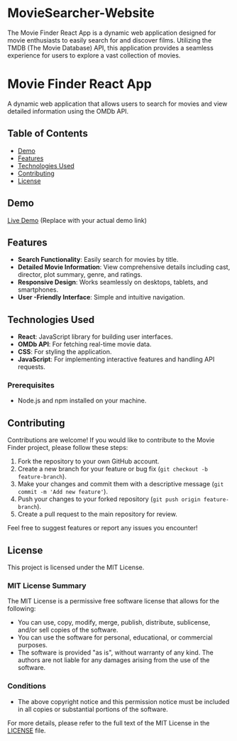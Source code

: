# MovieSearcher-Website
The Movie Finder React App is a dynamic web application designed for movie enthusiasts to easily search for and discover films. Utilizing the TMDB (The Movie Database) API, this application provides a seamless experience for users to explore a vast collection of movies.



# Movie Finder React App

A dynamic web application that allows users to search for movies and view detailed information using the OMDb API.

## Table of Contents
- [Demo](#demo)
- [Features](#features)
- [Technologies Used](#technologies-used)
- [Contributing](#contributing)
- [License](#license)

## Demo
[Live Demo](https://your-live-demo-link.com) (Replace with your actual demo link)

## Features
- **Search Functionality**: Easily search for movies by title.
- **Detailed Movie Information**: View comprehensive details including cast, director, plot summary, genre, and ratings.
- **Responsive Design**: Works seamlessly on desktops, tablets, and smartphones.
- **User -Friendly Interface**: Simple and intuitive navigation.

## Technologies Used
- **React**: JavaScript library for building user interfaces.
- **OMDb API**: For fetching real-time movie data.
- **CSS**: For styling the application.
- **JavaScript**: For implementing interactive features and handling API requests.


### Prerequisites
- Node.js and npm installed on your machine.

## Contributing
Contributions are welcome! If you would like to contribute to the Movie Finder project, please follow these steps:
1. Fork the repository to your own GitHub account.
2. Create a new branch for your feature or bug fix (`git checkout -b feature-branch`).
3. Make your changes and commit them with a descriptive message (`git commit -m 'Add new feature'`).
4. Push your changes to your forked repository (`git push origin feature-branch`).
5. Create a pull request to the main repository for review.

Feel free to suggest features or report any issues you encounter!


## License

This project is licensed under the MIT License. 

### MIT License Summary
The MIT License is a permissive free software license that allows for the following:
- You can use, copy, modify, merge, publish, distribute, sublicense, and/or sell copies of the software.
- You can use the software for personal, educational, or commercial purposes.
- The software is provided "as is", without warranty of any kind. The authors are not liable for any damages arising from the use of the software.

### Conditions
- The above copyright notice and this permission notice must be included in all copies or substantial portions of the software.

For more details, please refer to the full text of the MIT License in the [LICENSE](LICENSE) file.

